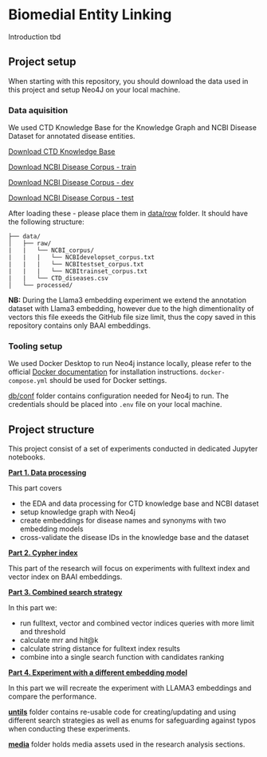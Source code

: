 # Biomedial Entity Linking

Introduction tbd

## Project setup

When starting with this repository, you should download the data used in this project and setup Neo4J on your local machine.

### Data aquisition

We used CTD Knowledge Base for the Knowledge Graph and NCBI Disease Dataset for annotated disease entities.

[Download CTD Knowledge Base](https://ctdbase.org/reports/CTD_diseases.csv.gz)

[Download NCBI Disease Corpus - train](https://www.ncbi.nlm.nih.gov/CBBresearch/Dogan/DISEASE/NCBItrainset_corpus.zip)

[Download NCBI Disease Corpus - dev](https://www.ncbi.nlm.nih.gov/CBBresearch/Dogan/DISEASE/NCBIdevelopset_corpus.zip)

[Download NCBI Disease Corpus - test](https://www.ncbi.nlm.nih.gov/CBBresearch/Dogan/DISEASE/NCBItestset_corpus.zip)


After loading these - please place them in [data/row](data/raw) folder. It should have the following structure:

```
├── data/
│   ├── raw/
|   |   └── NCBI_corpus/
|   |   |   └── NCBIdevelopset_corpus.txt
|   |   |   └── NCBItestset_corpus.txt
|   |   |   └── NCBItrainset_corpus.txt
|   |   └── CTD_diseases.csv
│   └── processed/
```

**NB:** During the Llama3 embedding experiment we extend the annotation dataset with Llama3 embedding, however due to the high dimentionality of vectors this file exeeds the GitHub file size limit, thus the copy saved in this repository contains only BAAI embeddings.

### Tooling setup

We used Docker Desktop to run Neo4j instance locally, please refer to the official [Docker documentation](https://www.docker.com/products/docker-desktop/) for installation instructions. `docker-compose.yml` should be used for Docker settings.

[db/conf](db/conf) folder contains configuration needed for Neo4j to run. The credentials should be placed into `.env` file on your local machine.

## Project structure

This project consist of a set of experiments conducted in dedicated Jupyter notebooks.

**[Part 1. Data processing](notebooks/data_processing.ipynb)**

This part covers
- the EDA and data processing for CTD knowledge base and NCBI dataset
- setup knowledge graph with Neo4j
- create embeddings for disease names and synonyms with two embedding models
- cross-validate the disease IDs in the knowledge base and the dataset

**[Part 2. Cypher index](notebooks/cypher_index.ipynb)**

This part of the research will focus on experiments with fulltext index and vector index on BAAI embeddings.

**[Part 3. Combined search strategy](notebooks/candidates_ranking.ipynb)**

In this part we:
- run fulltext, vector and combined vector indices queries with more limit and threshold
- calculate mrr and hit@k
- calculate string distance for fulltext index results
- combine into a single search function with candidates ranking
  
**[Part 4. Experiment with a different embedding model](notebooks/embedding_model_experiments.ipynb)**

In this part we will recreate the experiment with LLAMA3 embeddings and compare the performance.

**[untils](notebooks/utils)** folder contains re-usable code for creating/updating and using different search strategies as well as enums for safeguarding against typos when conducting these experiments.

**[media](notebooks/media)** folder holds media assets used in the research analysis sections.

